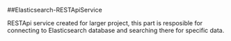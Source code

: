 ##Elasticsearch-RESTApiService

RESTApi service created for larger project, this part is resposible for connecting to Elasticsearch database and searching there for specific data.
